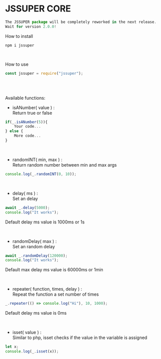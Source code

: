 # JSSUPER CORE

```js
The JSSUPER package will be completely reworked in the next release.
Wait for version 2.0.0!
```

How to install

```shell
npm i jssuper
```

<br>

How to use

```js
const jssuper = require("jssuper");
```

<br>
<br>

Available functions:

- isANumber( value ) :
  <br>
  Return true or false

```js
if(_.isANumber(5)){
    Your code...
} else {
    More code...
}
```

<br>

- randomINT( min, max ) :
  <br>
  Return random number between min and max args

```js
console.log(_.randomINT(0, 10));
```

<br>

- delay( ms ) :
  <br>
  Set an delay

```js
await _.delay(5000);
console.log("It works");
```

Default delay ms value is 1000ms or 1s

<br>

- randomDelay( max ) :
  <br>
  Set an random delay

```js
await _.randomDelay(120000);
console.log("It works");
```

Default max delay ms value is 60000ms or 1min

<br>

- repeater( function, times, delay ) :
  <br>
  Repeat the function a set number of times

```js
_.repeater(() => console.log("Hi"), 10, 1000);
```

Default delay ms value is 0ms

<br>

- isset( value ) :
  <br>
  Similar to php, isset checks if the value in the variable is assigned

```js
let x;
console.log(_.isset(x));
```

